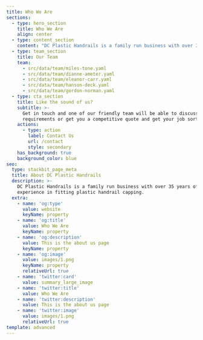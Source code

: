 ```yaml
---
title: Who We Are
sections:
  - type: hero_section
    title: Who We Are
    align: center
  - type: content_section
    content: "DC Plastic Handrails is a family run business with over 35 years of experience in fitting plastic handrail capping and have grown to become one of the leading fitters of PVC handrail covering in the UK.\_ We are based in Newcastle upon Tyne and can travel to anywhere in the UK.\n\nWe have completed work for a wide variety of businesses and individuals including large building companies, schools, councils, hospitals, DIY and many more.\n"
  - type: team_section
    title: Our Team
    team:
      - src/data/team/miles-tone.yaml
      - src/data/team/dianne-ameter.yaml
      - src/data/team/eleanor-carr.yaml
      - src/data/team/hanson-deck.yaml
      - src/data/team/gordon-norman.yaml
  - type: cta_section
    title: Like the sound of us?
    subtitle: >-
      Get in touch and one of our friendly team will be able to discuss your
      requirements or get you a competitive quote and get your job sorted.
    actions:
      - type: action
        label: Contact Us
        url: /contact
        style: secondary
    has_background: true
    background_color: blue
seo:
  type: stackbit_page_meta
  title: About DC Plastic Handrails
  description: >-
    DC Plastic Handrails is a family run business with over 35 years of
    experience in fitting plastic handrail capping.
  extra:
    - name: 'og:type'
      value: website
      keyName: property
    - name: 'og:title'
      value: Who We Are
      keyName: property
    - name: 'og:description'
      value: This is the about us page
      keyName: property
    - name: 'og:image'
      value: images/1.png
      keyName: property
      relativeUrl: true
    - name: 'twitter:card'
      value: summary_large_image
    - name: 'twitter:title'
      value: Who We Are
    - name: 'twitter:description'
      value: This is the about us page
    - name: 'twitter:image'
      value: images/1.png
      relativeUrl: true
template: advanced
---
```

